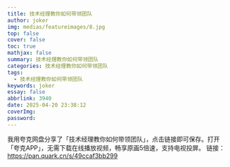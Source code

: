 ```yaml
---
title: 技术经理教你如何带领团队
author: joker
img: medias/featureimages/8.jpg
top: false
cover: false
toc: true
mathjax: false
summary: 技术经理教你如何带领团队
categories: 技术经理教你如何带领团队
tags:
  - 技术经理教你如何带领团队
keywords: joker
essay: false
abbrlink: 3940
date: 2025-04-20 23:38:12
coverImg:
password:
---
```


我用夸克网盘分享了「技术经理教你如何带领团队」，点击链接即可保存。打开「夸克APP」，无需下载在线播放视频，畅享原画5倍速，支持电视投屏。
链接：https://pan.quark.cn/s/49ccaf3bb299
